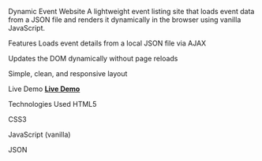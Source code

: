 Dynamic Event Website
A lightweight event listing site that loads event data from a JSON file and renders it dynamically in the browser using vanilla JavaScript.

Features
Loads event details from a local JSON file via AJAX

Updates the DOM dynamically without page reloads

Simple, clean, and responsive layout

Live Demo
[**Live Demo**](https://icyy001.github.io/Dynamic-Event-Website/)

Technologies Used
HTML5

CSS3

JavaScript (vanilla)

JSON
